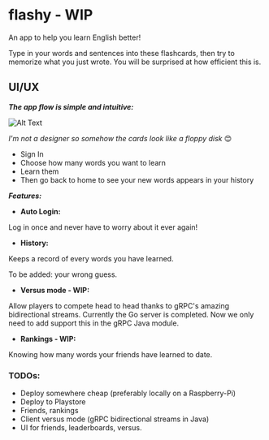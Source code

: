 # flashy - WIP

An app to help you learn English better!

Type in your words and sentences into these flashcards, then try to memorize what you just wrote. You will be surprised at how efficient this is.

## UI/UX

**_The app flow is simple and intuitive:_**

![Alt Text](flow.gif)

_*I'm not a designer so somehow the cards look like a floppy disk*_ :blush:

- Sign In
- Choose how many words you want to learn
- Learn them
- Then go back to home to see your new words appears in your history

**_Features:_**

- **Auto Login:**

Log in once and never have to worry about it ever again!

- **History:**

Keeps a record of every words you have learned.

To be added: your wrong guess.

- **Versus mode - WIP:**

Allow players to compete head to head thanks to gRPC's amazing bidirectional streams. Currently the Go server is completed. Now we only need to add support this in the gRPC Java module.

- **Rankings - WIP:**

Knowing how many words your friends have learned to date.

### TODOs:

- Deploy somewhere cheap (preferably locally on a Raspberry-Pi)
- Deploy to Playstore
- Friends, rankings
- Client versus mode (gRPC bidirectional streams in Java)
- UI for friends, leaderboards, versus.
